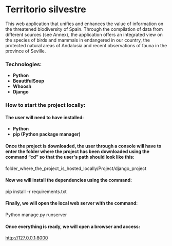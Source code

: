 # Territorio silvestre
This web application that unifies and enhances the value of information on the threatened biodiversity of Spain. Through the compilation of data from different sources (see Annex), the application offers an integrated view on the species of birds and mammals in endangered in our country, the protected natural areas of Andalusia and recent observations of fauna in the province of Seville.

### Technologies:
- **Python**
- **BeautifulSoup**
- **Whoosh**
- **Django**

### How to start the project locally:
#### The user will need to have installed:
- **Python**
- **pip (Python package manager)**
#### Once the project is downloaded, the user through a console will have to enter the folder where the project has been downloaded using the command “cd” so that the user's path should look like this:
folder_where_the_project_is_hosted_locally/Project/django_project
#### Now we will install the dependencies using the command:
pip install -r requirements.txt
#### Finally, we will open the local web server with the command:
Python manage.py runserver
#### Once everything is ready, we will open a browser and access:
http://127.0.0.1:8000
